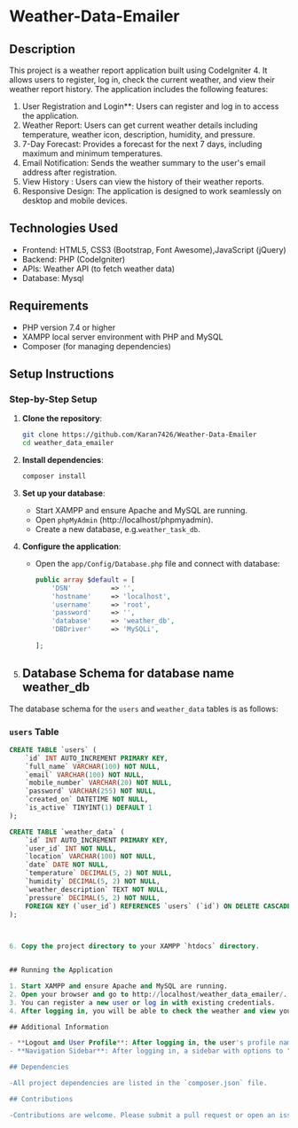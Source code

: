 # Weather-Data-Emailer

## Description

This project is a weather report application built using CodeIgniter 4. It allows users to register, log in, check the current weather, and view their weather report history. The application includes the following features:

1. User Registration and Login**: Users can register and log in to access the application.
2. Weather Report: Users can get current weather details including temperature, weather icon, description, humidity, and pressure.
3. 7-Day Forecast: Provides a forecast for the next 7 days, including maximum and minimum temperatures.
4. Email Notification: Sends the weather summary to the user's email address after registration.
5. View History : Users can view the history of their weather reports.
6. Responsive Design: The application is designed to work seamlessly on desktop and mobile devices.


## Technologies Used

- Frontend: HTML5, CSS3 (Bootstrap, Font Awesome),JavaScript (jQuery)
- Backend: PHP (CodeIgniter)
- APIs: Weather API (to fetch weather data)
- Database: Mysql


## Requirements

- PHP version 7.4 or higher
- XAMPP local server environment with PHP and MySQL
- Composer (for managing dependencies)


## Setup Instructions


### Step-by-Step Setup

1. **Clone the repository**:
    ```sh
    git clone https://github.com/Karan7426/Weather-Data-Emailer
    cd weather_data_emailer
    ```

2. **Install dependencies**:
    ```sh
    composer install
    ```

3. **Set up your database**:
    - Start XAMPP and ensure Apache and MySQL are running.
    - Open `phpMyAdmin` (http://localhost/phpmyadmin).
    - Create a new database, e.g.`weather_task_db`.

4. **Configure the application**:
    - Open the `app/Config/Database.php` file and connect with database:
        ```php
        public array $default = [
            'DSN'          => '',
            'hostname'     => 'localhost',
            'username'     => 'root',
            'password'     => '',
            'database'     => 'weather_db',
            'DBDriver'     => 'MySQLi',  
             
        ];
        ```

5. ## Database Schema for database name weather_db

The database schema for the `users` and `weather_data` tables is as follows:

### `users` Table

```sql
CREATE TABLE `users` (
    `id` INT AUTO_INCREMENT PRIMARY KEY,
    `full_name` VARCHAR(100) NOT NULL,
    `email` VARCHAR(100) NOT NULL,
    `mobile_number` VARCHAR(20) NOT NULL,
    `password` VARCHAR(255) NOT NULL,
    `created_on` DATETIME NOT NULL,
    `is_active` TINYINT(1) DEFAULT 1
);

CREATE TABLE `weather_data` (
    `id` INT AUTO_INCREMENT PRIMARY KEY,
    `user_id` INT NOT NULL,
    `location` VARCHAR(100) NOT NULL,
    `date` DATE NOT NULL,
    `temperature` DECIMAL(5, 2) NOT NULL,
    `humidity` DECIMAL(5, 2) NOT NULL,
    `weather_description` TEXT NOT NULL,
    `pressure` DECIMAL(5, 2) NOT NULL,
    FOREIGN KEY (`user_id`) REFERENCES `users` (`id`) ON DELETE CASCADE ON UPDATE CASCADE
);

 

6. Copy the project directory to your XAMPP `htdocs` directory.


## Running the Application

1. Start XAMPP and ensure Apache and MySQL are running.
2. Open your browser and go to http://localhost/weather_data_emailer/.
3. You can register a new user or log in with existing credentials.
4. After logging in, you will be able to check the weather and view your weather report history.

## Additional Information

- **Logout and User Profile**: After logging in, the user's profile name and a logout option are displayed on the right side of the navigation bar.
- **Navigation Sidebar**: After logging in, a sidebar with options to "Check Weather" and "History" is displayed. The ""Check Weather" option is selected by default.

## Dependencies

-All project dependencies are listed in the `composer.json` file.

## Contributions

-Contributions are welcome. Please submit a pull request or open an issue for any changes or suggestions.

